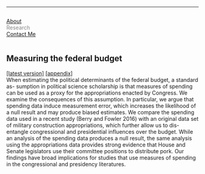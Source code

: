 <hr>
<div class="row">
  <div class="column left" style="color:#888">
    <p><a href="https://leahrosenstiel.github.io">About</a> <br> Research <br> <a href="leahrosenstiel.github.io/contactme">Contact Me</a> </p>
  </div>
  <div class="column right">
    <h2>Measuring the federal budget</h2> <p> <a href = "leahrosenstiel.github.io/measuring_federal_budget_mpsa.pdf">[latest version]</a> <a href="leahrosenstiel.github.io/appendix_measuring_federal_budget_mpsa.pdf"> [appendix]</a> <br> When estimating the political determinants of the federal budget, a standard as- sumption in political science scholarship is that measures of spending can be used as a proxy for the appropriations enacted by Congress. We examine the consequences of this assumption. In particular, we argue that spending data induce measurement error, which increases the likelihood of a null result and may produce biased estimates. We compare the spending data used in a recent study (Berry and Fowler 2016) with an original data set of military construction appropriations, which further allow us to dis- entangle congressional and presidential influences over the budget. While an analysis of the spending data produces a null result, the same analysis using the appropriations data provides strong evidence that House and Senate legislators use their committee positions to distribute pork. Our findings have broad implications for studies that use measures of spending in the congressional and presidency literatures. </p>
  </div>
</div>
